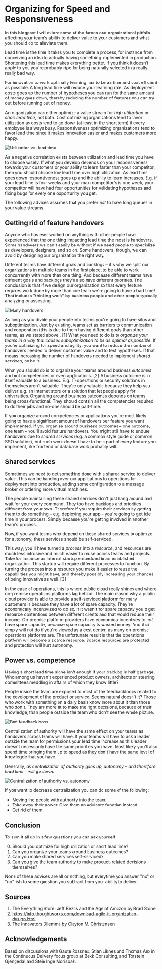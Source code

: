 Organizing for Speed and Responsiveness
=======================================

In this blogpost I will exlore some of the forces and organizational pitfalls affecting your team's ability to deliver value to your customers and what you should do to alleviate them.

Lead time is the time it takes you to complete a process, for instance from conceiving an idea to actually having something implemented in production. Shortening this lead time makes everything better. If you think it doesn't apply to you you're probably ripe for being naturally selected in a really really bad way.

For innovation to work optimally learning has to be as time and cost efficient as possible. A long lead time will reduce your learning rate. As deployment costs goes up the number of hypotheses you can run for the same amount of money goes down, thereby reducing the number of features you can try out before running out of money.

An organization can either optimize a value stream for _high utilization_ or _short lead time_, not both. Cost optimizing organizations tend to favor utilization as costs tend to go down (at least in the short term) if every employee is always busy. Responsiveness optimizing organizations tend to favor lead time since it makes innovation easier and makes customers more happy.

![Utilization vs. lead time](img/negative-correlation-leadtime-vs-util.png)

As a negative correlation exists between utilization and lead time you have to choose wisely. If what you develop depends on your responsiveness towards your customers or your ability to learn faster than your competitor, then you should choose low lead time over high utilization. As lead time goes down responsiveness goes up and the ability to learn increases. E.g. if your lead time is four weeks and your main competitor's is one week, your competitor will have had four opportunities for validating hypotheses and fixing bugs for every one opportunity you get.

The following advices assumes that you prefer _not_ to have long queues in your value streams.


Getting rid of feature handovers
--------------------------------

Anyone who has ever worked on anything with other people have experienced that the one thing impacting lead time the most is handovers. Some handovers we can't easily be without if we need people to specialize as developers, designers, and so on. Some handovers, though, we can avoid by designing our organization the right way.

Different teams have different goals and backlogs – it's why we split our organizations in multiple teams in the first place, to be able to work concurrently with more than one thing. And because different teams have different goals and backlogs they'll also have different priorities. The conclusion is that if we design our organization so that every feature requires work done by more than one team we're going to have a bad time! That includes "thinking work" by business people and other people typically analyzing or assessing.

![Many handovers](img/un-agile-org.png)

As long as you divide your people into teams you're going to have silos and suboptimization. Just by existing, teams act as barriers to communication and cooperation (this is due to them having different goals than other teams, as we stated above). [1] What you need to do is to _organize your teams in a way that causes suboptimization to be as optimal as possible_. If you're optimizing for speed and agility, you want to reduce the number of handovers needed to deliver customer value and to test hypotheses. If that means increasing the number of handovers needed to implement _shared services_, so be it.

What you should do is to organize your teams around _business outcomes_ and not competencies or even applications. [2] A business outcome is in itself valuable to a business. E.g. IT-operations or security solutions in themselves aren't valuable. They're only valuable because they help you deliver e.g. an internet store or a solution that let people apply for universities. Organizing around business outcomes depends on teams being cross-functional. They should contain all the competencies required to do their jobs and no-one should be part-time.

If you organize around competencies or applications you're most likely going to have a significant amount of handovers per feature you want implemented. If you organize around business outcomes – one outcome, one team – you'll avoid feature handovers. You might still have to endure handovers due to _shared services_ (e.g. a common style guide or common SSO solution), but such work doesn't have to be a part of every feature you implement, like frontend or database work probably will.


Shared services
---------------

Sometimes we need to get something done with a shared service to deliver value. This can be handing over our applications to operations for deployment into production, adding some configuration to a message broker or ordering more virtual machines.

The people maintaining these shared services don't just hang around and wait for your every command. They too have backlogs and priorities different from your own. Therefore if you require their services by getting them to do something – e.g. deploying your app – you're going to get idle time in your process. Simply because you're getting involved in another team's process.

Now, if you want teams who depend on these shared services to optimize for autonomy, these services should be self-serviced.

This way, you'll have turned a _process_ into a _resource_, and resources are much less intrusive and much easier to reuse across teams and projects. Take for instance an internal startup embedded in an established organization. This startup will require different processes to function. By turning the process into a resource you make it easier to reuse the capabilities you might have, and thereby possibly increasing your chances of being innovative as well. [3]

In the case of operations, this is where public cloud really shines and where on-premise operations platforms lag behind. The main reason why a public cloud provider is able to provide a self-serviced platform for many customers is because they have a lot of spare capacity. They're economically incentivized to do so. If it wasn't for spare capacity you'd get resource contentions between different clients and that would reduce their income. On-premise platform providers have economical incentives to _not_ have spare capacity, because spare capacity is wasted money. And that simply will not do if you're viewed as a cost center, as many on-premise operations platforms are. The unfortunate result is that the operations platform will become a scarce resource. Scarce resources are protected and protection will hurt autonomy.


Power vs. competence
--------------------

Having a short lead time alone isn't enough if your backlog is half garbage. Who among us haven't experienced product owners, architects or steering committees meddling in affairs of which they know little?

People inside the team are exposed to most of the feedbackloops related to the development of the product or service. Seems natural doesn't it? Those who work with something on a daily basis know more about it than those who don't. They are more fit to make the right decisions, because of their knowledge, than people outside the team who don't see the whole picture.

![Bad feedbackloops](img/bad-feedbackloops.png)

Centralization of authority will have the same effect on your teams as handovers across teams will have. If your teams will have to ask a leader outside the team for permissions your lead time increase as this leader doesn't necessarily have the same priorities you have. Most likely you'll also spend time bringing them up to speed as they don't have the same level of knowlegde that you have.

Generally, _as centralization of authority goes up, autonomy – and therefore lead time – will go down._

![Centralization of authority vs. autonomy](img/negative-correlation-centralization-vs-autonomy.png) 

If you want to decrease centralization you can do some of the following:
- Moving the people with authority into the team.
- Take away their power. Give them an advisory function instead.
- Get rid of them.


Conclusion
----------

To sum it all up in a few questions you can ask yourself:

0. Should you optimize for high utilization or short lead time?
1. Can you organize your teams around business outcomes?
2. Can you make shared services self-serviced?
3. Can you give the team authority to make product-related decisions themselves?

None of these advices are all or nothing, but everytime you answer "no" or "no"-ish to some question you subtract from your ability to deliver.


Sources
-------

1. The Everything Store: Jeff Bezos and the Age of Amazon by Brad Stone
2. https://info.thoughtworks.com/download-agile-it-organization-design.html
3. The Innovators Dilemma by Clayton M. Christensen


Acknowledgements
----------------

Based on discussions with Gaute Rossnes, Stian Liknes and Thomas Arp in the Continuous Delivery focus group at Bekk Consulting, and Torstein Gjengedal and Stein Inge Morisbak.
